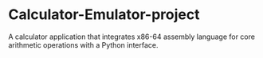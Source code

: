 # Calculator-Emulator-project
A calculator application that integrates x86-64 assembly language for core arithmetic operations with a Python interface.
